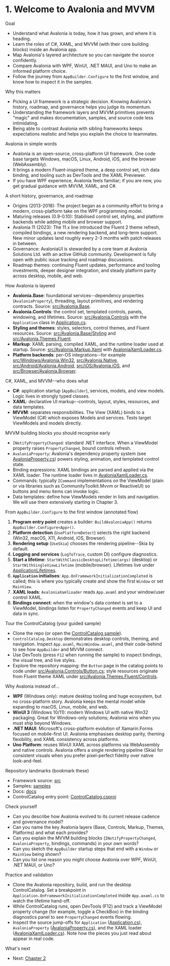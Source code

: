 # 1. Welcome to Avalonia and MVVM

Goal
- Understand what Avalonia is today, how it has grown, and where it is heading.
- Learn the roles of C#, XAML, and MVVM (with their core building blocks) inside an Avalonia app.
- Map Avalonia's layered architecture so you can navigate the source confidently.
- Compare Avalonia with WPF, WinUI, .NET MAUI, and Uno to make an informed platform choice.
- Follow the journey from `AppBuilder.Configure` to the first window, and know how to inspect it in the samples.

Why this matters
- Picking a UI framework is a strategic decision. Knowing Avalonia's history, roadmap, and governance helps you judge its momentum.
- Understanding the framework layers and MVVM primitives prevents "magic" and makes documentation, samples, and source code less intimidating.
- Being able to contrast Avalonia with sibling frameworks keeps expectations realistic and helps you explain the choice to teammates.

Avalonia in simple words
- Avalonia is an open-source, cross-platform UI framework. One code base targets Windows, macOS, Linux, Android, iOS, and the browser (WebAssembly).
- It brings a modern Fluent-inspired theme, a deep control set, rich data binding, and tooling such as DevTools and the XAML Previewer.
- If you have WPF experience, Avalonia feels familiar; if you are new, you get gradual guidance with MVVM, XAML, and C#.

A short history, governance, and roadmap
- Origins (2013-2018): The project began as a community effort to bring a modern, cross-platform take on the WPF programming model.
- Maturing releases (0.9-0.10): Stabilised control set, styling, and platform backends while adding mobile and browser support.
- Avalonia 11 (2023): The 11.x line introduced the Fluent 2 theme refresh, compiled bindings, a new rendering backend, and long-term support. New minor updates land roughly every 2-3 months with patch releases in between.
- Governance: AvaloniaUI is stewarded by a core team at Avalonia Solutions Ltd. with an active GitHub community. Development is fully open with public issue tracking and roadmap discussions.
- Roadmap themes: continuing Fluent updates, performance and tooling investments, deeper designer integration, and steady platform parity across desktop, mobile, and web.

How Avalonia is layered
- **Avalonia.Base**: foundational services--dependency properties (`AvaloniaProperty`), threading, layout primitives, and rendering contracts. Source: [src/Avalonia.Base](https://github.com/AvaloniaUI/Avalonia/tree/master/src/Avalonia.Base).
- **Avalonia.Controls**: the control set, templated controls, panels, windowing, and lifetimes. Source: [src/Avalonia.Controls](https://github.com/AvaloniaUI/Avalonia/tree/master/src/Avalonia.Controls) with the `Application` class in [Application.cs](https://github.com/AvaloniaUI/Avalonia/blob/master/src/Avalonia.Controls/Application.cs).
- **Styling and themes**: styles, selectors, control themes, and Fluent resources. Source: [src/Avalonia.Base/Styling](https://github.com/AvaloniaUI/Avalonia/tree/master/src/Avalonia.Base/Styling) and [src/Avalonia.Themes.Fluent](https://github.com/AvaloniaUI/Avalonia/tree/master/src/Avalonia.Themes.Fluent).
- **Markup**: XAML parsing, compiled XAML, and the runtime loader used at startup. Source: [src/Avalonia.Markup.Xaml](https://github.com/AvaloniaUI/Avalonia/tree/master/src/Avalonia.Markup.Xaml) with [AvaloniaXamlLoader.cs](https://github.com/AvaloniaUI/Avalonia/blob/master/src/Avalonia.Markup.Xaml/AvaloniaXamlLoader.cs).
- **Platform backends**: per-OS integrations--for example [src/Windows/Avalonia.Win32](https://github.com/AvaloniaUI/Avalonia/tree/master/src/Windows/Avalonia.Win32), [src/Avalonia.Native](https://github.com/AvaloniaUI/Avalonia/tree/master/src/Avalonia.Native), [src/Android/Avalonia.Android](https://github.com/AvaloniaUI/Avalonia/tree/master/src/Android/Avalonia.Android), [src/iOS/Avalonia.iOS](https://github.com/AvaloniaUI/Avalonia/tree/master/src/iOS/Avalonia.iOS), and [src/Browser/Avalonia.Browser](https://github.com/AvaloniaUI/Avalonia/tree/master/src/Browser/Avalonia.Browser).

C#, XAML, and MVVM--who does what
- **C#**: application startup (`AppBuilder`), services, models, and view models. Logic lives in strongly typed classes.
- **XAML**: declarative UI markup--controls, layout, styles, resources, and data templates.
- **MVVM**: separates responsibilities. The View (XAML) binds to a ViewModel (C#) which exposes Models and services. Tests target ViewModels and models directly.

MVVM building blocks you should recognise early
- `INotifyPropertyChanged`: standard .NET interface. When a ViewModel property raises `PropertyChanged`, bound controls refresh.
- `AvaloniaProperty`: Avalonia's dependency property system (see [AvaloniaProperty.cs](https://github.com/AvaloniaUI/Avalonia/blob/master/src/Avalonia.Base/AvaloniaProperty.cs)) powers styling, animation, and templated control state.
- Binding expressions: XAML bindings are parsed and applied via the XAML loader. The runtime loader lives in [AvaloniaXamlLoader.cs](https://github.com/AvaloniaUI/Avalonia/blob/master/src/Avalonia.Markup.Xaml/AvaloniaXamlLoader.cs).
- Commands: typically `ICommand` implementations on the ViewModel (plain or via libraries such as CommunityToolkit.Mvvm or ReactiveUI) so buttons and menu items can invoke logic.
- Data templates: define how ViewModels render in lists and navigation. We will use them extensively starting in Chapter 3.

From `AppBuilder.Configure` to the first window (annotated flow)
1. **Program entry point** creates a builder: `BuildAvaloniaApp()` returns `AppBuilder.Configure<App>()`.
2. **Platform detection** (`UsePlatformDetect`) selects the right backend (Win32, macOS, X11, Android, iOS, Browser).
3. **Rendering setup** (`UseSkia`) chooses the rendering pipeline--Skia by default.
4. **Logging and services** (`LogToTrace`, custom DI) configure diagnostics.
5. **Start a lifetime**: `StartWithClassicDesktopLifetime(args)` (desktop) or `StartWithSingleViewLifetime` (mobile/browser). Lifetimes live under [ApplicationLifetimes](https://github.com/AvaloniaUI/Avalonia/tree/master/src/Avalonia.Controls/ApplicationLifetimes).
6. **`Application` initialises**: `App.OnFrameworkInitializationCompleted` is called; this is where you typically create and show the first `Window` or set `MainView`.
7. **XAML loads**: `AvaloniaXamlLoader` reads `App.axaml` and your window/user control XAML.
8. **Bindings connect**: when the window's data context is set to a ViewModel, bindings listen for `PropertyChanged` events and keep UI and data in sync.

Tour the ControlCatalog (your guided sample)
- Clone the repo (or open the [ControlCatalog sample](https://github.com/AvaloniaUI/Avalonia/tree/master/samples/ControlCatalog)).
- `ControlCatalog.Desktop` demonstrates desktop controls, theming, and navigation. Inspect `App.axaml`, `MainWindow.axaml`, and their code-behind to see how `AppBuilder` and MVVM connect.
- Use DevTools (press `F12` when running the sample) to inspect bindings, the visual tree, and live styles.
- Explore the repository mapping: the `Button` page in the catalog points to code under [src/Avalonia.Controls/Button.cs](https://github.com/AvaloniaUI/Avalonia/blob/master/src/Avalonia.Controls/Button.cs); style resources originate from Fluent theme XAML under [src/Avalonia.Themes.Fluent/Controls](https://github.com/AvaloniaUI/Avalonia/tree/master/src/Avalonia.Themes.Fluent/Controls).

Why Avalonia instead of...
- **WPF** (Windows only): mature desktop tooling and huge ecosystem, but no cross-platform story. Avalonia keeps the mental model while expanding to macOS, Linux, mobile, and web.
- **WinUI 3** (Windows 10/11): modern Windows UI with native Win32 packaging. Great for Windows-only solutions; Avalonia wins when you must ship beyond Windows.
- **.NET MAUI**: Microsoft's cross-platform evolution of Xamarin.Forms focused on mobile-first UI. Avalonia emphasises desktop parity, theming flexibility, and XAML consistency across platforms.
- **Uno Platform**: reuses WinUI XAML across platforms via WebAssembly and native controls. Avalonia offers a single rendering pipeline (Skia) for consistent visuals when you prefer pixel-perfect fidelity over native look-and-feel.

Repository landmarks (bookmark these)
- Framework source: [src](https://github.com/AvaloniaUI/Avalonia/tree/master/src)
- Samples: [samples](https://github.com/AvaloniaUI/Avalonia/tree/master/samples)
- Docs: [docs](https://github.com/AvaloniaUI/Avalonia/tree/master/docs)
- ControlCatalog entry point: [ControlCatalog.csproj](https://github.com/AvaloniaUI/Avalonia/blob/master/samples/ControlCatalog/ControlCatalog.csproj)

Check yourself
- Can you describe how Avalonia evolved to its current release cadence and governance model?
- Can you name the key Avalonia layers (Base, Controls, Markup, Themes, Platforms) and what each provides?
- Can you explain the MVVM building blocks (`INotifyPropertyChanged`, `AvaloniaProperty`, bindings, commands) in your own words?
- Can you sketch the `AppBuilder` startup steps that end with a `Window` or `MainView` being shown?
- Can you list one reason you might choose Avalonia over WPF, WinUI, .NET MAUI, or Uno?

Practice and validation
- Clone the Avalonia repository, build, and run the desktop ControlCatalog. Set a breakpoint in `Application.OnFrameworkInitializationCompleted` inside `App.axaml.cs` to watch the lifetime hand-off.
- While ControlCatalog runs, open DevTools (F12) and track a ViewModel property change (for example, toggle a CheckBox) in the binding diagnostics panel to see `PropertyChanged` events flowing.
- Inspect the source jump-offs for `Application` ([Application.cs](https://github.com/AvaloniaUI/Avalonia/blob/master/src/Avalonia.Controls/Application.cs)), `AvaloniaProperty` ([AvaloniaProperty.cs](https://github.com/AvaloniaUI/Avalonia/blob/master/src/Avalonia.Base/AvaloniaProperty.cs)), and the XAML loader ([AvaloniaXamlLoader.cs](https://github.com/AvaloniaUI/Avalonia/blob/master/src/Avalonia.Markup.Xaml/AvaloniaXamlLoader.cs)). Note how the pieces you just read about appear in real code.

What's next
- Next: [Chapter 2](Chapter02.md)
